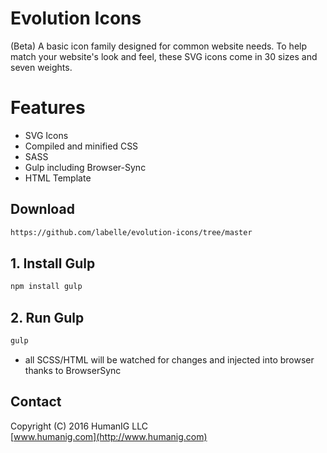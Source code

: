 # Evolution Icons
(Beta) A basic icon family designed for common website needs.
To help match your website's look and feel, these SVG icons come in 30 sizes and seven weights.

# Features

* SVG Icons
* Compiled and minified CSS
* SASS
* Gulp including Browser-Sync
* HTML Template

## Download

```bash
https://github.com/labelle/evolution-icons/tree/master
```

## 1. Install Gulp


```bash
npm install gulp
```


## 2. Run Gulp
```bash
gulp
```
- all SCSS/HTML will be watched for changes and injected into browser thanks to BrowserSync


## Contact
Copyright (C) 2016 HumanIG LLC<br>
[www.humanig.com](http://www.humanig.com)<br>
  
